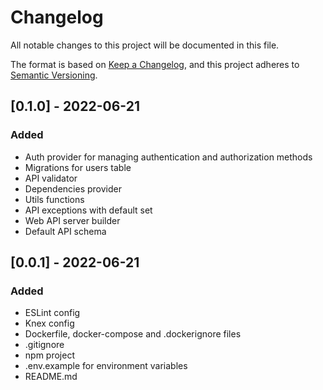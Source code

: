 # Changelog
All notable changes to this project will be documented in this file.

The format is based on [Keep a Changelog](https://keepachangelog.com/en/1.0.0/),
and this project adheres to [Semantic Versioning](https://semver.org/spec/v2.0.0.html).

## [0.1.0] - 2022-06-21
### Added
- Auth provider for managing authentication and authorization methods
- Migrations for users table
- API validator
- Dependencies provider
- Utils functions
- API exceptions with default set
- Web API server builder
- Default API schema

## [0.0.1] - 2022-06-21
### Added
- ESLint config
- Knex config
- Dockerfile, docker-compose and .dockerignore files
- .gitignore
- npm project
- .env.example for environment variables 
- README.md
